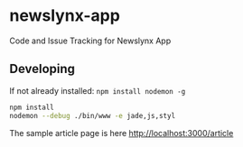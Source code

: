 newslynx-app
============

Code and Issue Tracking for Newslynx App


## Developing

If not already installed:
`npm install nodemon -g`

````bash
npm install
nodemon --debug ./bin/www -e jade,js,styl
````

The sample article page is here <http://localhost:3000/article>